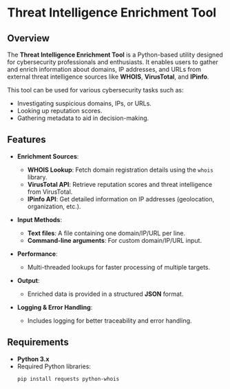 # Threat Intelligence Enrichment Tool

## Overview

The **Threat Intelligence Enrichment Tool** is a Python-based utility designed for cybersecurity professionals and enthusiasts. It enables users to gather and enrich information about domains, IP addresses, and URLs from external threat intelligence sources like **WHOIS**, **VirusTotal**, and **IPinfo**.

This tool can be used for various cybersecurity tasks such as:
- Investigating suspicious domains, IPs, or URLs.
- Looking up reputation scores.
- Gathering metadata to aid in decision-making.

## Features

- **Enrichment Sources**:
  - **WHOIS Lookup**: Fetch domain registration details using the `whois` library.
  - **VirusTotal API**: Retrieve reputation scores and threat intelligence from VirusTotal.
  - **IPinfo API**: Get detailed information on IP addresses (geolocation, organization, etc.).

- **Input Methods**:
  - **Text files**: A file containing one domain/IP/URL per line.
  - **Command-line arguments**: For custom domain/IP/URL input.

- **Performance**:
  - Multi-threaded lookups for faster processing of multiple targets.

- **Output**:
  - Enriched data is provided in a structured **JSON** format.

- **Logging & Error Handling**:
  - Includes logging for better traceability and error handling.

## Requirements

- **Python 3.x**
- Required Python libraries:
  ```bash
  pip install requests python-whois

